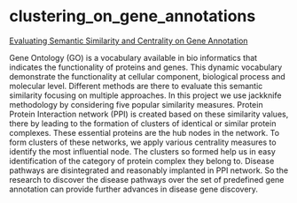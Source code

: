 # clustering_on_gene_annotations

[Evaluating Semantic Similarity and Centrality on Gene Annotation](http://testmagzine.biz/index.php/testmagzine/article/view/8283)

Gene Ontology (GO) is a vocabulary available in bio informatics that indicates the functionality of proteins and genes. This dynamic vocabulary demonstrate the functionality at cellular component, biological process and molecular level. Different methods are there to evaluate this semantic similarity focusing on multiple approaches. In this project we use jackknife methodology by considering five popular similarity measures. Protein Protein Interaction network (PPI) is created based on these similarity values, there by leading to the formation of clusters of identical or similar protein complexes.  These essential proteins are the hub nodes in the network. To form clusters of these networks, we apply various centrality measures to identify the most influential node. The clusters so formed help us in easy identification of the category of protein complex they belong to. Disease pathways are disintegrated and reasonably implanted in PPI network. So the research to discover the disease pathways over the set of predefined gene annotation can provide further advances in disease gene discovery. 


